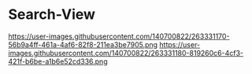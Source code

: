 # Search-View

https://user-images.githubusercontent.com/140700822/263331170-56b9a4ff-461a-4af6-82f8-211ea3be7905.png
https://user-images.githubusercontent.com/140700822/263331180-819260c6-4cf3-421f-b6be-a1b6e52cd336.png
